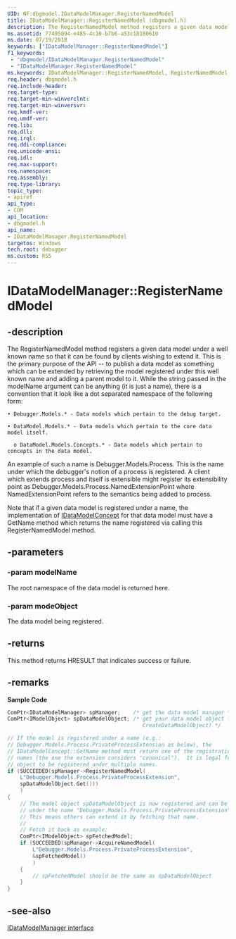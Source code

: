 ```yaml
---
UID: NF:dbgmodel.IDataModelManager.RegisterNamedModel
title: IDataModelManager::RegisterNamedModel (dbgmodel.h)
description: The RegisterNamedModel method registers a given data model under a well known name so that it can be found by clients wishing to extend it.
ms.assetid: 77495094-e485-4c10-b7b6-a53c18180610
ms.date: 07/19/2018
keywords: ["IDataModelManager::RegisterNamedModel"]
f1_keywords:
 - "dbgmodel/IDataModelManager.RegisterNamedModel"
 - "IDataModelManager.RegisterNamedModel"
ms.keywords: IDataModelManager::RegisterNamedModel, RegisterNamedModel, IDataModelManager.RegisterNamedModel, IDataModelManager::RegisterNamedModel, IDataModelManager.RegisterNamedModel
req.header: dbgmodel.h
req.include-header:
req.target-type:
req.target-min-winverclnt:
req.target-min-winversvr:
req.kmdf-ver:
req.umdf-ver:
req.lib:
req.dll:
req.irql: 
req.ddi-compliance:
req.unicode-ansi:
req.idl:
req.max-support:
req.namespace:
req.assembly:
req.type-library: 
topic_type: 
- apiref
api_type: 
- COM
api_location: 
- dbgmodel.h
api_name: 
- IDataModelManager.RegisterNamedModel
targetos: Windows
tech.root: debugger
ms.custom: RS5
---
```


# IDataModelManager::RegisterNamedModel


## -description

The RegisterNamedModel method registers a given data model under a well known name so that it can be found by clients wishing to extend it. This is the primary purpose of the API -- to publish a data model as something which can be extended by retrieving the model registered under this well known name and adding a parent model to it. 
While the string passed in the modelName argument can be anything (it is just a name), there is a convention that it look like a dot separated namespace of the following form: 

```text
• Debugger.Models.* - Data models which pertain to the debug target.  

• DataModel.Models.* - Data models which pertain to the core data model itself. 

  o DataModel.Models.Concepts.* - Data models which pertain to concepts in the data model.
```

An example of such a name is Debugger.Models.Process. This is the name under which the debugger's notion of a process is registered. A client which extends process and itself is extensible might register its extensibility point as Debugger.Models.Process.NamedExtensionPoint where NamedExtensionPoint refers to the semantics being added to process. 

Note that if a given data model is registered under a name, the implementation of [IDataModelConcept](nn-dbgmodel-idatamodelconcept.md) for that data model must have a GetName method which returns the name registered via calling this RegisterNamedModel method. 


## -parameters

### -param modelName
The root namespace of the data model is returned here.

### -param modeObject
The data model being registered.


## -returns
This method returns HRESULT that indicates success or failure.

## -remarks

**Sample Code**

```cpp
ComPtr<IDataModelManager> spManager;    /* get the data model manager */
ComPtr<IModelObject> spDataModelObject; /* get your data model object (see
                                           CreateDataModelObject) */

// If the model is registered under a name (e.g.: 
// Debugger.Models.Process.PrivateProcessExtension as below), the
// IDataModelConcept::GetName method must return one of the registration 
// names (the one the extension considers "canonical").  It is legal for an 
// object to be registered under multiple names.
if (SUCCEEDED(spManager->RegisterNamedModel(
    L"Debugger.Models.Process.PrivateProcessExtension", 
    spDataModelObject.Get()))
    )
{
    // The model object spDataModelObject is now registered and can be looked up 
    // under the name "Debugger.Models.Process.PrivateProcessExtension".
    // This means others can extend it by fetching that name.
    //
    // Fetch it back as example:
    ComPtr<IModelObject> spFetchedModel;
    if (SUCCEEDED(spManager->AcquireNamedModel(
        L"Debugger.Models.Process.PrivateProcessExtension", 
        &spFetchedModel))
        )
    {
        // spFetchedModel should be the same as spDataModelObject
    }
}
```

## -see-also

[IDataModelManager interface](nn-dbgmodel-idatamodelmanager.md)

